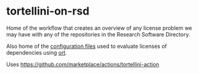 # tortellini-on-rsd

Home of the workflow that creates an overview of any license problem we may have with any of the repositories in the Research Software Directory.

Also home of the [configuration files](config/) used to evaluate licenses of dependencies using [ort](https://github.com/oss-review-toolkit/ort).

Uses https://github.com/marketplace/actions/tortellini-action

